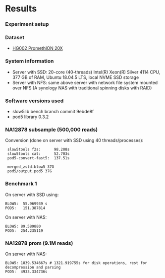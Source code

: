 # Results

### Experiment setup

### Dataset

- [HG002 PromethION 20X](https://gentechgp.github.io/gtgseq/docs/data.html#na24385-hg002-promethion-data-20x)

### System information

- Server with SSD: 20-core (40-threads) Intel(R) Xeon(R) Silver 4114 CPU, 377 GB of RAM, Ubuntu 18.04.5 LTS, local NVME SSD storage
- Server with NFS: same above server with  network file system mounted over NFS (A synology NAS with traditional spinning disks with RAID)

### Software versions used

- slow5lib bench branch commit 9ebde8f
- pod5 library 0.3.2


 ### NA12878 subsample (500,000 reads)

Conversion (done on server with SSD using 40 threads/processes):
```
 slow5tools f2s:      98.208s
 slow5tools cat:      52.703s
 pod5-convert-fast5:  137.51s

 merged_zstd.blow5 37G
 pod5/output.pod5 37G
  ```

### Benchmark 1

On server with SSD using:
```
BLOW5:  55.969939 s
POD5:   151.387814
```

On server with NAS:
```
BLOW5: 89.589880
POD5:  254.235119
```

### NA12878 prom (9.1M reads)

On server with NAS:
```
BLOW5: 1839.534667s # 1321.919755s for disk operations, rest for decompression and parsing
POD5:  4933.334736s
```
